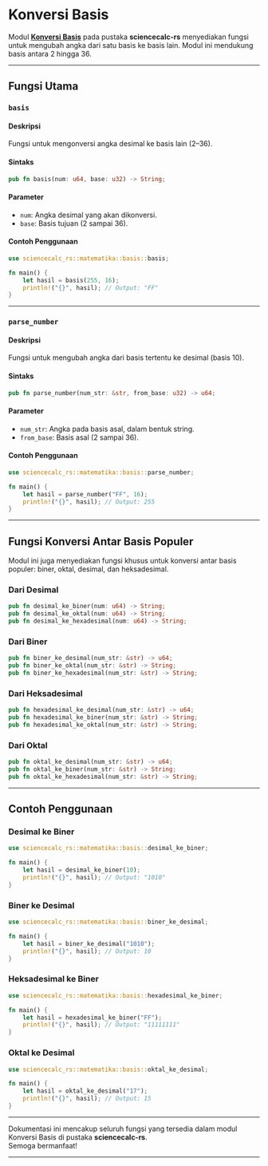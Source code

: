 # Konversi Basis

Modul [**Konversi Basis**](../src/matematika/basis.rs) pada pustaka **sciencecalc-rs** menyediakan fungsi untuk mengubah angka dari satu basis ke basis lain. Modul ini mendukung basis antara 2 hingga 36.

---

## Fungsi Utama

### `basis`

#### Deskripsi
Fungsi untuk mengonversi angka desimal ke basis lain (2–36).

#### Sintaks
```rust
pub fn basis(num: u64, base: u32) -> String;
```

#### Parameter
- `num`: Angka desimal yang akan dikonversi.
- `base`: Basis tujuan (2 sampai 36).

#### Contoh Penggunaan
```rust
use sciencecalc_rs::matematika::basis::basis;

fn main() {
    let hasil = basis(255, 16);
    println!("{}", hasil); // Output: "FF"
}
```

---

### `parse_number`

#### Deskripsi
Fungsi untuk mengubah angka dari basis tertentu ke desimal (basis 10).

#### Sintaks
```rust
pub fn parse_number(num_str: &str, from_base: u32) -> u64;
```

#### Parameter
- `num_str`: Angka pada basis asal, dalam bentuk string.
- `from_base`: Basis asal (2 sampai 36).

#### Contoh Penggunaan
```rust
use sciencecalc_rs::matematika::basis::parse_number;

fn main() {
    let hasil = parse_number("FF", 16);
    println!("{}", hasil); // Output: 255
}
```

---

## Fungsi Konversi Antar Basis Populer

Modul ini juga menyediakan fungsi khusus untuk konversi antar basis populer: biner, oktal, desimal, dan heksadesimal.

### Dari Desimal

```rust
pub fn desimal_ke_biner(num: u64) -> String;
pub fn desimal_ke_oktal(num: u64) -> String;
pub fn desimal_ke_hexadesimal(num: u64) -> String;
```

### Dari Biner

```rust
pub fn biner_ke_desimal(num_str: &str) -> u64;
pub fn biner_ke_oktal(num_str: &str) -> String;
pub fn biner_ke_hexadesimal(num_str: &str) -> String;
```

### Dari Heksadesimal

```rust
pub fn hexadesimal_ke_desimal(num_str: &str) -> u64;
pub fn hexadesimal_ke_biner(num_str: &str) -> String;
pub fn hexadesimal_ke_oktal(num_str: &str) -> String;
```

### Dari Oktal

```rust
pub fn oktal_ke_desimal(num_str: &str) -> u64;
pub fn oktal_ke_biner(num_str: &str) -> String;
pub fn oktal_ke_hexadesimal(num_str: &str) -> String;
```

---

## Contoh Penggunaan

### Desimal ke Biner
```rust
use sciencecalc_rs::matematika::basis::desimal_ke_biner;

fn main() {
    let hasil = desimal_ke_biner(10);
    println!("{}", hasil); // Output: "1010"
}
```

### Biner ke Desimal
```rust
use sciencecalc_rs::matematika::basis::biner_ke_desimal;

fn main() {
    let hasil = biner_ke_desimal("1010");
    println!("{}", hasil); // Output: 10
}
```

### Heksadesimal ke Biner
```rust
use sciencecalc_rs::matematika::basis::hexadesimal_ke_biner;

fn main() {
    let hasil = hexadesimal_ke_biner("FF");
    println!("{}", hasil); // Output: "11111111"
}
```

### Oktal ke Desimal
```rust
use sciencecalc_rs::matematika::basis::oktal_ke_desimal;

fn main() {
    let hasil = oktal_ke_desimal("17");
    println!("{}", hasil); // Output: 15
}
```

---

Dokumentasi ini mencakup seluruh fungsi yang tersedia dalam modul Konversi Basis di pustaka **sciencecalc-rs**.  
Semoga bermanfaat!

---

